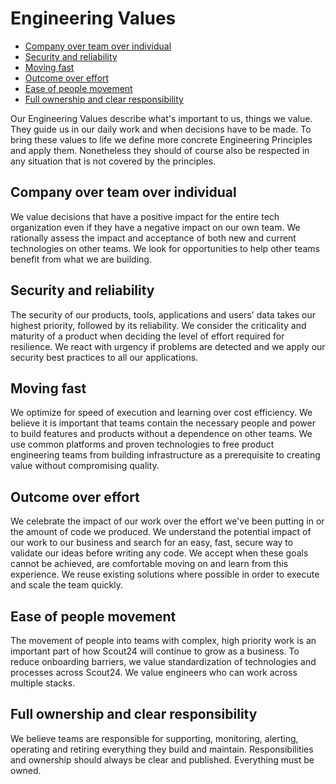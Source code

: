 # Engineering Values

- [Company over team over individual](#company-over-team-over-individual)
- [Security and reliability](#security-and-reliability)
- [Moving fast](#moving-fast)
- [Outcome over effort](#outcome-over-effort)
- [Ease of people movement](#ease-of-people-movement)
- [Full ownership and clear responsibility](#full-ownership-and-clear-responsibility)

Our Engineering Values describe what's important to us, things we value. They
guide us in our daily work and when decisions have to be made. To bring these
values to life we define more concrete Engineering Principles and apply them.
Nonetheless they should of course also be respected in any situation that is not
covered by the principles.

## Company over team over individual

We value decisions that have a positive impact for the entire tech organization
even if they have a negative impact on our own team. We rationally assess the
impact and acceptance of both new and current technologies on other teams. We
look for opportunities to help other teams benefit from what we are building.

## Security and reliability

The security of our products, tools, applications and users' data takes our
highest priority, followed by its reliability. We consider the criticality and
maturity of a product when deciding the level of effort required for resilience.
We react with urgency if problems are detected and we apply our security best
practices to all our applications.

## Moving fast

We optimize for speed of execution and learning over cost efficiency. We believe
it is important that teams contain the necessary people and power to build
features and products without a dependence on other teams. We use common
platforms and proven technologies to free product engineering teams from
building infrastructure as a prerequisite to creating value without compromising
quality.

## Outcome over effort

We celebrate the impact of our work over the effort we've been putting in or the
amount of code we produced. We understand the potential impact of our work to
our business and search for an easy, fast, secure way to validate our ideas
before writing any code. We accept when these goals cannot be achieved, are
comfortable moving on and learn from this experience. We reuse existing
solutions where possible in order to execute and scale the team quickly.

## Ease of people movement

The movement of people into teams with complex, high priority work is an
important part of how Scout24 will continue to grow as a business. To reduce
onboarding barriers, we value standardization of technologies and processes
across Scout24. We value engineers who can work across multiple stacks.

## Full ownership and clear responsibility

We believe teams are responsible for supporting, monitoring, alerting, operating
and retiring everything they build and maintain. Responsibilities and ownership
should always be clear and published. Everything must be owned.
